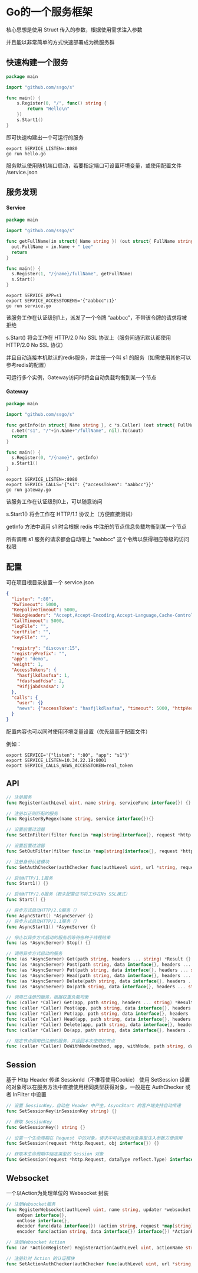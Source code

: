 # Go的一个服务框架

核心思想是使用 Struct 传入的参数，根据使用需求注入参数

并且能以非常简单的方式快速部署成为微服务群



## 快速构建一个服务

```go
package main

import "github.com/ssgo/s"

func main() {
	s.Register(0, "/", func() string {
		return "Hello\n"
	})
	s.Start1()
}
```

即可快速构建出一个可运行的服务

```shell
export SERVICE_LISTEN=:8080
go run hello.go
```

服务默认使用随机端口启动，若要指定端口可设置环境变量，或使用配置文件 /service.json



## 服务发现

#### Service

```go
package main

import "github.com/ssgo/s"

func getFullName(in struct{ Name string }) (out struct{ FullName string }) {
  out.FullName = in.Name + " Lee"
  return
}

func main() {
  s.Register(1, "/{name}/fullName", getFullName)
  s.Start()
}
```

```shell
export SERVICE_APP=s1
export SERVICE_ACCESSTOKENS='{"aabbcc":1}'
go run service.go
```

该服务工作在认证级别1上，派发了一个令牌 “aabbcc”，不带该令牌的请求将被拒绝

s.Start() 将会工作在 HTTP/2.0 No SSL 协议上（服务间通讯默认都使用 HTTP/2.0 No SSL 协议）

并且自动连接本机默认的redis服务，并注册一个叫 s1 的服务（如需使用其他可以参考redis的配置）

可运行多个实例，Gateway访问时将会自动负载均衡到某一个节点

#### Gateway

```go
package main

import "github.com/ssgo/s"

func getInfo(in struct{ Name string }, c *s.Caller) (out struct{ FullName string }) {
  c.Get("s1", "/"+in.Name+"/fullName", nil).To(&out)
  return
}

func main() {
  s.Register(0, "/{name}", getInfo)
  s.Start1()
}
```

```shell
export SERVICE_LISTEN=:8080
export SERVICE_CALLS='{"s1": {"accessToken": "aabbcc"}}'
go run gateway.go
```

该服务工作在认证级别0上，可以随意访问

s.Start1() 将会工作在 HTTP/1.1 协议上（方便直接测试）

getInfo 方法中调用 s1 时会根据 redis 中注册的节点信息负载均衡到某一个节点

所有调用 s1 服务的请求都会自动带上 "aabbcc" 这个令牌以获得相应等级的访问权限



## 配置

可在项目根目录放置一个 service.json

```json
{
  "listen": ":80",
  "RwTimeout": 5000,
  "KeepaliveTimeout": 5000,
  "NoLogHeaders": "Accept,Accept-Encoding,Accept-Language,Cache-Control,Pragma,Connection,Upgrade-Insecure-Requests",
  "CallTimeout": 5000,
  "logFile": "",
  "certFile": "",
  "keyFile": "",

  "registry": "discover:15",
  "registryPrefix": "",
  "app": "demo",
  "weight": 1,
  "AccessTokens": {
    "hasfjlkdlasfsa": 1,
    "fdasfsadfdsa": 2,
    "9ifjjabdsadsa": 2
  },
  "calls": {
    "user": {}
    "news": {"accessToken": "hasfjlkdlasfsa", "timeout": 5000, "httpVersion": 2}
  }
}
```

配置内容也可以同时使用环境变量设置（优先级高于配置文件）

例如：

```shell
export SERVICE='{"listen": ":80", "app": "s1"}'
export SERVICE_LISTEN=10.34.22.19:8001
export SERVICE_CALLS_NEWS_ACCESSTOKEN=real_token
```



## API

```go
// 注册服务
func Register(authLevel uint, name string, serviceFunc interface{}) {}

// 注册以正则匹配的服务
func RegisterByRegex(name string, service interface{}){}

// 设置前置过滤器
func SetInFilter(filter func(in *map[string]interface{}, request *http.Request, response *http.ResponseWriter) (out interface{})) {}

// 设置后置过滤器
func SetOutFilter(filter func(in *map[string]interface{}, request *http.Request, response *http.ResponseWriter, out interface{}) (newOut interface{}, isOver bool)) {}

// 注册身份认证模块
func SetAuthChecker(authChecker func(authLevel uint, url *string, request *map[string]interface{}) bool) {}

// 启动HTTP/1.1服务
func Start1() {}

// 启动HTTP/2.0服务（若未配置证书将工作在No SSL模式）
func Start() {}

// 异步方式启动HTTP/2.0服务（）
func AsyncStart() *AsyncServer {}
// 异步方式启动HTTP/1.1服务（）
func AsyncStart1() *AsyncServer {}

// 停止以异步方式启动的服务后等待各种子线程结束
func (as *AsyncServer) Stop() {}

// 调用异步方式启动的服务
func (as *AsyncServer) Get(path string, headers ... string) *Result {}
func (as *AsyncServer) Post(path string, data interface{}, headers ... string) *Result {}
func (as *AsyncServer) Put(path string, data interface{}, headers ... string) *Result {}
func (as *AsyncServer) Head(path string, data interface{}, headers ... string) *Result {}
func (as *AsyncServer) Delete(path string, data interface{}, headers ... string) *Result {}
func (as *AsyncServer) Do(path string, data interface{}, headers ... string) *Result {}

// 调用已注册的服务，根据权重负载均衡
func (caller *Caller) Get(app, path string, headers ... string) *Result {}
func (caller *Caller) Post(app, path string, data interface{}, headers ... string) *Result {}
func (caller *Caller) Put(app, path string, data interface{}, headers ... string) *Result {}
func (caller *Caller) Head(app, path string, data interface{}, headers ... string) *Result {}
func (caller *Caller) Delete(app, path string, data interface{}, headers ... string) *Result {}
func (caller *Caller) Do(app, path string, data interface{}, headers ... string) *Result {}

// 指定节点调用已注册的服务，并返回本次使用的节点
func (caller *Caller) DoWithNode(method, app, withNode, path string, data interface{}, headers ... string) (*Result, string) {}

```



## Session

基于 Http Header 传递 SessionId（不推荐使用Cookie）
使用 SetSession 设置的对象可以在服务方法中直接使用相同类型获得对象，一般是在 AuthChecker 或者 InFilter 中设置

```go
// 设置 SessionKey，自动在 Header 中产生，AsyncStart 的客户端支持自动传递
func SetSessionKey(inSessionKey string) {}

// 获取 SessionKey
func GetSessionKey() string {}

// 设置一个生命周期在 Request 中的对象，请求中可以使用对象类型注入参数方便调用
func SetSession(request *http.Request, obj interface{}) {}

// 获取本生命周期中指定类型的 Session 对象
func GetSession(request *http.Request, dataType reflect.Type) interface{} {}

```


## Websocket

一个以Action为处理单位的 Websocket 封装

```go
// 注册Websocket服务
func RegisterWebsocket(authLevel uint, name string, updater *websocket.Upgrader,
	onOpen interface{},
	onClose interface{},
	decoder func(data interface{}) (action string, request *map[string]interface{}, err error),
	encoder func(action string, data interface{}) interface{}) *ActionRegister {}

// 注册Websocket Action
func (ar *ActionRegister) RegisterAction(authLevel uint, actionName string, action interface{}) {}

// 注册针对 Action 的认证模块
func SetActionAuthChecker(authChecker func(authLevel uint, url *string, action *string, request *map[string]interface{}, sess interface{}) bool) {}

```

